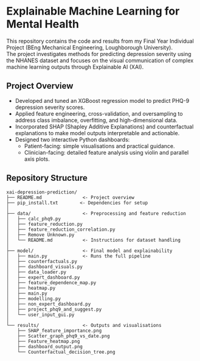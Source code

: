 # Explainable Machine Learning for Mental Health

This repository contains the code and results from my Final Year Individual Project (BEng Mechanical Engineering, Loughborough University).  
The project investigates methods for predicting depression severity using the NHANES dataset and focuses on the visual communication of complex machine learning outputs through Explainable AI (XAI).

## Project Overview
- Developed and tuned an XGBoost regression model to predict PHQ-9 depression severity scores.  
- Applied feature engineering, cross-validation, and oversampling to address class imbalance, overfitting, and high-dimensional data.  
- Incorporated SHAP (Shapley Additive Explanations) and counterfactual explanations to make model outputs interpretable and actionable.
- Designed two interactive Python dashboards:
  - Patient-facing: simple visualisations and practical guidance.  
  - Clinician-facing: detailed feature analysis using violin and parallel axis plots.  

## Repository Structure
```text
xai-depression-prediction/
├── README.md               <- Project overview
├── pip_install.txt        <- Dependencies for setup
│
├── data/                   <- Preprocessing and feature reduction
│   ├── calc_phq9.py
│   ├── feature_reduction.py
│   ├── feature_reduction_correlation.py
│   ├── Remove Unknown.py
│   └── README.md           <- Instructions for dataset handling
│
├── model/                  <- Final model and explainability
│   ├── main.py             <- Runs the full pipeline
│   ├── counterfactuals.py
│   ├── dashboard_visuals.py
│   ├── data_loader.py
│   ├── expert_dashboard.py
│   ├── feature_dependence_map.py
│   ├── heatmap.py
│   ├── main.py
│   ├── modelling.py
│   ├── non_expert_dashboard.py
│   ├── project_phq9_and_suggest.py
│   └── user_input_gui.py
│
└── results/                <- Outputs and visualisations
    ├── SHAP_feature_importance.png
    ├── Scatter_graph_phq9_vs_date.png
    ├── Feature_heatmap.png
    ├── dashboard_output.png
    └── Counterfactual_decision_tree.png
